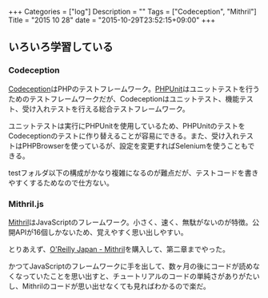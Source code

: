 +++
Categories = ["log"]
Description = ""
Tags = ["Codeception", "Mithril"]
Title = "2015 10 28"
date = "2015-10-29T23:52:15+09:00"
+++

## いろいろ学習している
### Codeception
[Codeception](http://codeception.com/)はPHPのテストフレームワーク。[PHPUnit](https://phpunit.de/)はユニットテストを行うためのテストフレームワークだが、Codeceptionはユニットテスト、機能テスト、受け入れテストを行える総合テストフレームワーク。

ユニットテストは実行にPHPUnitを使用しているため、PHPUnitのテストをCodeceptionのテストに作り替えることが容易にできる。また、受け入れテストはPHPBrowserを使っているが、設定を変更すればSeleniumを使うこともできる。

testフォルダ以下の構成がかなり複雑になるのが難点だが、テストコードを書きやすくするためなので仕方ない。

### Mithril.js
[Mithril](https://lhorie.github.io/mithril/)はJavaScriptのフレームワーク。小さく、速く、無駄がないのが特徴。公開APIが16個しかないため、覚えやすく思い出しやすい。

とりあえず、[O'Reilly Japan - Mithril](http://www.oreilly.co.jp/books/9784873117447/)を購入して、第二章までやった。

かつてJavaScriptのフレームワークに手を出して、数ヶ月の後にコードが読めなくなっていたことを思い出すと、チュートリアルのコードの単純さがありがたいし、Mithrilのコードが思い出せなくても見ればわかるので楽だ。
